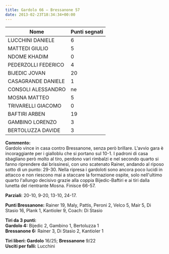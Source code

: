 ```yaml
---
title: Gardolo 66 – Bressanone 57
date: 2013-02-23T18:34:34+00:00
---
```

| **Nome** | **Punti segnati** |
| -------- | ----------------- |
| LUCCHINI DANIELE | 6 |
| MATTEDI GIULIO | 5 |
| NDOME KHADIM | 0 |
| PEDERZOLLI FEDERICO | 4 |
| BIJEDIC JOVAN | 20 |
| CASAGRANDE DANIELE | 1 |
| CONSOLI ALESSANDRO | ne |
| MOSNA MATTEO | 5 |
| TRIVARELLI GIACOMO | 0 |
| BAFTIRI ARBEN | 19 |
| GAMBINO LORENZO | 3 |
| BERTOLUZZA DAVIDE | 3 |

**Commento:**  
Gardolo vince in casa contro Bressanone, senza però brillare. L'avvio gara è incoraggiante per i gialloblu che si portano sul 10-1. I padroni di casa sbagliano però molto al tiro, perdono vari rimbalzi e nel secondo quarto si fanno riprendere dai brissinesi, con uno scatenato Rainer, andando al riposo sotto di un punto: 29-30. Nella ripresa i gardoloti sono ancora poco lucidi in attacco e non riescono mai a staccare la formazione ospite, solo nell'ultimo quarto l'allungo decisivo grazie alla coppia Bijedic-Baftiri e ai tiri dalla lunetta del rientrante Mosna. Finisce 66-57.

**Parziali**: 20\-10, 9-20, 13-10, 24-17.  

**Punti Bressanone:** Rainer 19, Maly, Pattis, Peroni 2, Velco 5, Mair 5, Di Stasio 16, Plank 1, Kantioler 9, Coach: Di Stasio

**Tiri da 3 punti:**  
**Gardolo 4:** Bijedic 2, Gambino 1, Bertoluzza 1  
**Bressanone 6:** Rainer 3, Di Stasio 2, Kantioler 1

**Tiri liberi: Gardolo** 16/25; **Bressanone** 9/22  
**Usciti per falli:** Lucchini